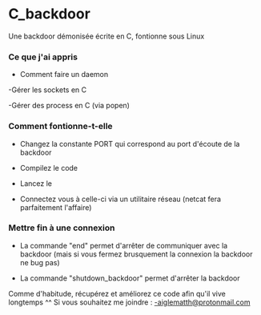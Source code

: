 # C_backdoor
Une backdoor démonisée écrite en C, fontionne sous Linux

### Ce que j'ai appris ###
  - Comment faire un daemon
  
  -Gérer les sockets en C
  
  -Gérer des process en C (via popen)
  
### Comment fontionne-t-elle ###
  - Changez la constante PORT qui correspond au port d'écoute de la backdoor
  
  - Compilez le code
  
  - Lancez le 
  
  - Connectez vous à celle-ci via un utilitaire réseau (netcat fera parfaitement l'affaire)
  
### Mettre fin à une connexion ###
  - La commande "end" permet d'arrêter de communiquer avec la backdoor (mais si vous fermez brusquement la connexion la backdoor ne bug pas)
  
  - La commande "shutdown_backdoor" permet d'arrêter la backdoor

Comme d'habitude, récupérez et améliorez ce code afin qu'il vive longtemps ^^
Si vous souhaitez me joindre :
  -aiglematth@protonmail.com
